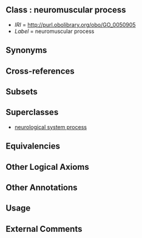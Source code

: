 
## Class : neuromuscular process

 * *IRI* = http://purl.obolibrary.org/obo/GO_0050905
 * *Label* = neuromuscular process

## Synonyms


## Cross-references


## Subsets


## Superclasses

 * [neurological system process](../../GO/77/GO_0050877.md)

## Equivalencies


## Other Logical Axioms


## Other Annotations


## Usage


## External Comments


